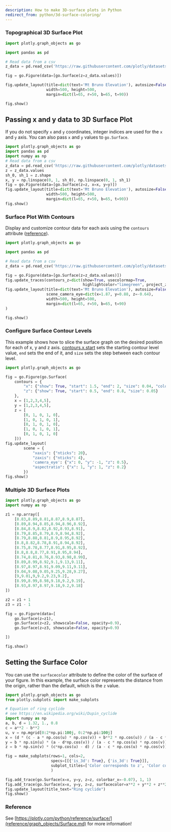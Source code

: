 ```yaml
---
description: How to make 3D-surface plots in Python
redirect_from: python/3d-surface-coloring/
---
```


### Topographical 3D Surface Plot

```python
import plotly.graph_objects as go

import pandas as pd

# Read data from a csv
z_data = pd.read_csv('https://raw.githubusercontent.com/plotly/datasets/master/api_docs/mt_bruno_elevation.csv')

fig = go.Figure(data=[go.Surface(z=z_data.values)])

fig.update_layout(title=dict(text='Mt Bruno Elevation'), autosize=False,
                  width=500, height=500,
                  margin=dict(l=65, r=50, b=65, t=90))

fig.show()
```

## Passing x and y data to 3D Surface Plot

If you do not specify `x` and `y` coordinates, integer indices are used for the `x` and `y` axis. You can also pass `x` and `y` values to `go.Surface`.

```python
import plotly.graph_objects as go
import pandas as pd
import numpy as np
# Read data from a csv
z_data = pd.read_csv('https://raw.githubusercontent.com/plotly/datasets/master/api_docs/mt_bruno_elevation.csv')
z = z_data.values
sh_0, sh_1 = z.shape
x, y = np.linspace(0, 1, sh_0), np.linspace(0, 1, sh_1)
fig = go.Figure(data=[go.Surface(z=z, x=x, y=y)])
fig.update_layout(title=dict(text='Mt Bruno Elevation'), autosize=False,
                  width=500, height=500,
                  margin=dict(l=65, r=50, b=65, t=90))
fig.show()
```


### Surface Plot With Contours


Display and customize contour data for each axis using the `contours` attribute ([reference](reference/graph_objects/Surface.md#plotly.graph_objects.Surface.contours)).

```python
import plotly.graph_objects as go

import pandas as pd

# Read data from a csv
z_data = pd.read_csv('https://raw.githubusercontent.com/plotly/datasets/master/api_docs/mt_bruno_elevation.csv')

fig = go.Figure(data=[go.Surface(z=z_data.values)])
fig.update_traces(contours_z=dict(show=True, usecolormap=True,
                                  highlightcolor="limegreen", project_z=True))
fig.update_layout(title=dict(text='Mt Bruno Elevation'), autosize=False,
                  scene_camera_eye=dict(x=1.87, y=0.88, z=-0.64),
                  width=500, height=500,
                  margin=dict(l=65, r=50, b=65, t=90)
)

fig.show()
```
### Configure Surface Contour Levels
This example shows how to slice the surface graph on the desired position for each of x, y and z axis. [contours.x.start](reference/graph_objects/surface-package/contours-package/X.md#plotly.graph_objects.surface.contours.X.start) sets the starting contour level value, `end` sets the end of it, and `size` sets the step between each contour level.

```python
import plotly.graph_objects as go

fig = go.Figure(go.Surface(
    contours = {
        "x": {"show": True, "start": 1.5, "end": 2, "size": 0.04, "color":"white"},
        "z": {"show": True, "start": 0.5, "end": 0.8, "size": 0.05}
    },
    x = [1,2,3,4,5],
    y = [1,2,3,4,5],
    z = [
        [0, 1, 0, 1, 0],
        [1, 0, 1, 0, 1],
        [0, 1, 0, 1, 0],
        [1, 0, 1, 0, 1],
        [0, 1, 0, 1, 0]
    ]))
fig.update_layout(
        scene = {
            "xaxis": {"nticks": 20},
            "zaxis": {"nticks": 4},
            'camera_eye': {"x": 0, "y": -1, "z": 0.5},
            "aspectratio": {"x": 1, "y": 1, "z": 0.2}
        })
fig.show()
```
### Multiple 3D Surface Plots

```python
import plotly.graph_objects as go
import numpy as np

z1 = np.array([
    [8.83,8.89,8.81,8.87,8.9,8.87],
    [8.89,8.94,8.85,8.94,8.96,8.92],
    [8.84,8.9,8.82,8.92,8.93,8.91],
    [8.79,8.85,8.79,8.9,8.94,8.92],
    [8.79,8.88,8.81,8.9,8.95,8.92],
    [8.8,8.82,8.78,8.91,8.94,8.92],
    [8.75,8.78,8.77,8.91,8.95,8.92],
    [8.8,8.8,8.77,8.91,8.95,8.94],
    [8.74,8.81,8.76,8.93,8.98,8.99],
    [8.89,8.99,8.92,9.1,9.13,9.11],
    [8.97,8.97,8.91,9.09,9.11,9.11],
    [9.04,9.08,9.05,9.25,9.28,9.27],
    [9,9.01,9,9.2,9.23,9.2],
    [8.99,8.99,8.98,9.18,9.2,9.19],
    [8.93,8.97,8.97,9.18,9.2,9.18]
])

z2 = z1 + 1
z3 = z1 - 1

fig = go.Figure(data=[
    go.Surface(z=z1),
    go.Surface(z=z2, showscale=False, opacity=0.9),
    go.Surface(z=z3, showscale=False, opacity=0.9)

])

fig.show()
```

## Setting the Surface Color

You can use the `surfacecolor` attribute to define the color of the surface of your figure. In this example, the surface color represents the distance from the origin, rather than the default, which is the `z` value.

```python
import plotly.graph_objects as go
from plotly.subplots import make_subplots

# Equation of ring cyclide
# see https://en.wikipedia.org/wiki/Dupin_cyclide
import numpy as np
a, b, d = 1.32, 1., 0.8
c = a**2 - b**2
u, v = np.mgrid[0:2*np.pi:100j, 0:2*np.pi:100j]
x = (d * (c - a * np.cos(u) * np.cos(v)) + b**2 * np.cos(u)) / (a - c * np.cos(u) * np.cos(v))
y = b * np.sin(u) * (a - d*np.cos(v)) / (a - c * np.cos(u) * np.cos(v))
z = b * np.sin(v) * (c*np.cos(u) - d) / (a - c * np.cos(u) * np.cos(v))

fig = make_subplots(rows=1, cols=2,
                    specs=[[{'is_3d': True}, {'is_3d': True}]],
                    subplot_titles=['Color corresponds to z', 'Color corresponds to distance to origin'],
                    )

fig.add_trace(go.Surface(x=x, y=y, z=z, colorbar_x=-0.07), 1, 1)
fig.add_trace(go.Surface(x=x, y=y, z=z, surfacecolor=x**2 + y**2 + z**2), 1, 2)
fig.update_layout(title_text="Ring cyclide")
fig.show()
```

### Reference


See [https://plotly.com/python/reference/surface/](reference/graph_objects/Surface.md) for more information!
